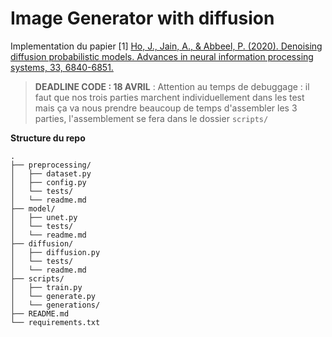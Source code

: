 # Image Generator with diffusion

Implementation du papier
[1] [Ho, J., Jain, A., & Abbeel, P. (2020). Denoising diffusion probabilistic models. Advances in neural information processing systems, 33, 6840-6851.](./https://arxiv.org/pdf/2006.11239)


> **DEADLINE CODE : 18 AVRIL** :
 Attention au temps de debuggage : il faut que nos trois parties marchent individuellement dans les test mais ça va nous prendre beaucoup de temps d'assembler les 3 parties, l'assemblement se fera dans le dossier ``scripts/``


**Structure du repo**
```
.
├── preprocessing/
│   ├── dataset.py
│   ├── config.py
│   └── tests/
│   └── readme.md
├── model/
│   ├── unet.py
│   └── tests/
│   └── readme.md
├── diffusion/
│   ├── diffusion.py
│   └── tests/
│   └── readme.md
├── scripts/
│   ├── train.py
│   └── generate.py
│   └── generations/
├── README.md
└── requirements.txt
```


